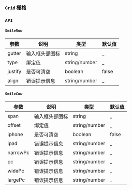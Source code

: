 ### `Grid` 栅格

<ClientOnly>
<template>
  <ShowComponent label="基础栅格">
    <template #component-body>
      <ShowComponentItem position="vertical">
        <smile-row class="demo-row">
          <smile-col :span="12" class="demo-col">col-12</smile-col>
          <smile-col :span="12" class="demo-col">col-12</smile-col>
        </smile-row>
        <smile-row class="demo-row">
          <smile-col :span="6" class="demo-col">col-6</smile-col>
          <smile-col :span="6" class="demo-col">col-6</smile-col>
          <smile-col :span="6" class="demo-col">col-6</smile-col>
          <smile-col :span="6" class="demo-col">col-6</smile-col>
        </smile-row>
      </ShowComponentItem>
    </template>
  <template #component-code>

  ```vue
  <template>
    <smile-row class="demo-row">
      <smile-col :span="12" class="demo-col">col-12</smile-col>
      <smile-col :span="12" class="demo-col">col-12</smile-col>
    </smile-row>
    <smile-row class="demo-row">
      <smile-col :span="6" class="demo-col">col-6</smile-col>
      <smile-col :span="6" class="demo-col">col-6</smile-col>
      <smile-col :span="6" class="demo-col">col-6</smile-col>
      <smile-col :span="6" class="demo-col">col-6</smile-col>
    </smile-row>
  </template>
  <style lang="scss" scoped>
  .demo-row {
    &:not(:first-child) {
      margin-top: 20px;
    }
    .demo-col {
      text-align: center;
      line-height: 40px;
      height: 40px;
      color: #fff;
    }
    .demo-col:nth-child(even) {
      background-color: rgba(0, 160, 233, 0.7);
    }
    .demo-col:nth-child(odd) {
      background-color: #00a0e9;
    }
  }
  </style>
  ```
  </template>
  </ShowComponent>
  <ShowComponent label="区块间隔">
    <template #component-body>
      <ShowComponentItem position="vertical">
        <smile-row class="demo-row" :gutter="16">
          <smile-col :span="6">
            <div class="demo-col">
              col-6
            </div>
          </smile-col>
          <smile-col :span="6">
            <div class="demo-col">
              col-6
            </div>
          </smile-col>
          <smile-col :span="6">
            <div class="demo-col">
              col-6
            </div>
          </smile-col>
          <smile-col :span="6">
            <div class="demo-col">
              col-6
            </div>
          </smile-col>
        </smile-row>
      </ShowComponentItem>
    </template>
  <template #component-code>

  ```vue
  
    <template>
      <smile-row class="demo-row" :gutter="16">
        <smile-col :span="6">
          <div class="demo-col">
            col-6
          </div>
        </smile-col>
        <smile-col :span="6">
          <div class="demo-col">
            col-6
          </div>
        </smile-col>
        <smile-col :span="6">
          <div class="demo-col">
            col-6
          </div>
        </smile-col>
        <smile-col :span="6">
          <div class="demo-col">
            col-6
          </div>
        </smile-col>
      </smile-row>
    </template>
    <style lang="scss" scoped>
    .demo-row {
      &:not(:first-child) {
        margin-top: 20px;
      }
      .demo-col {
        text-align: center;
        line-height: 40px;
        height: 40px;
        color: #fff;
      }
      .demo-col:nth-child(even) {
        background-color: rgba(0, 160, 233, 0.7);
      }
      .demo-col:nth-child(odd) {
        background-color: #00a0e9;
      }
    }
    </style>
  ```
  </template>
  </ShowComponent>
  <ShowComponent label="列偏移">
    <template #component-body>
      <ShowComponentItem position="vertical">
        <smile-row class="demo-row">
          <smile-col :offset="4" :span="6" class="demo-col">col-6</smile-col>
          <smile-col :span="6" class="demo-col">col-6</smile-col>
          <smile-col :span="6" class="demo-col">col-6</smile-col>
        </smile-row>
      </ShowComponentItem>
    </template>
  <template #component-code>

  ```vue
  
    <template>
      <smile-row class="demo-row">
        <smile-col :offset="4" :span="6" class="demo-col">col-6</smile-col>
        <smile-col :span="6" class="demo-col">col-6</smile-col>
        <smile-col :span="6" class="demo-col">col-6</smile-col>
      </smile-row>
    </template>
    <style lang="scss" scoped>
    .demo-row {
      &:not(:first-child) {
        margin-top: 20px;
      }
      .demo-col {
        text-align: center;
        line-height: 40px;
        height: 40px;
        color: #fff;
      }
      .demo-col:nth-child(even) {
        background-color: rgba(0, 160, 233, 0.7);
      }
      .demo-col:nth-child(odd) {
        background-color: #00a0e9;
      }
    }
    </style>
  ```
  </template>
  </ShowComponent>
  <ShowComponent label="flex布局">
    <template #component-body>
      <ShowComponentItem position="vertical">
        <smile-row type="flex" justify="between" class="demo-row">
          <smile-col :span="6" class="demo-col">col-6</smile-col>
          <smile-col :span="6" class="demo-col">col-6</smile-col>
        </smile-row>
        <smile-row type="flex" justify="between" align="center" class="demo-row">
          <smile-col :span="8" class="demo-col" style="height:80px">col-8</smile-col>
          <smile-col :span="8" class="demo-col">col-8</smile-col>
        </smile-row>
      </ShowComponentItem>
    </template>
  <template #component-code>
  
   ```vue
    
    <template>
      <smile-row type="flex" justify="between" class="demo-row">
        <smile-col :span="6" class="demo-col">col-6</smile-col>
        <smile-col :span="6" class="demo-col">col-6</smile-col>
      </smile-row>
      <smile-row type="flex" justify="between" align="center" class="demo-row">
        <smile-col :span="8" class="demo-col" style="height:80px">col-8</smile-col>
        <smile-col :span="8" class="demo-col">col-8</smile-col>
      </smile-row>
    </template>
    <style lang="scss" scoped>
    .demo-row {
      &:not(:first-child) {
        margin-top: 20px;
      }
      .demo-col {
        text-align: center;
        line-height: 40px;
        height: 40px;
        color: #fff;
      }
      .demo-col:nth-child(even) {
        background-color: rgba(0, 160, 233, 0.7);
      }
      .demo-col:nth-child(odd) {
        background-color: #00a0e9;
      }
    }
    </style>
  ```
  </template>
  </ShowComponent>
  <ShowComponent label="响应式">
    <template #component-body>
      <ShowComponentItem position="vertical">
        <smile-row class="demo-row">
          <smile-col :phone="{span:12}" :pc="{span:6}" class="demo-col">col-6</smile-col>
          <smile-col :phone="{span:12}" :pc="{span:6}" class="demo-col">col-6</smile-col>
          <smile-col :phone="{span:12}" :pc="{span:6}" class="demo-col">col-6</smile-col>
        </smile-row>
      </ShowComponentItem>
    </template>
  <template #component-code>

  ```vue
  
    <template>
      <smile-row class="demo-row">
        <smile-col :phone="{span:12}" :pc="{span:6}" class="demo-col">col-6</smile-col>
        <smile-col :phone="{span:12}" :pc="{span:6}" class="demo-col">col-6</smile-col>
        <smile-col :phone="{span:12}" :pc="{span:6}" class="demo-col">col-6</smile-col>
      </smile-row>
    </template>
    <style lang="scss" scoped>
    .demo-row {
      &:not(:first-child) {
        margin-top: 20px;
      }
      .demo-col {
        text-align: center;
        line-height: 40px;
        height: 40px;
        color: #fff;
      }
      .demo-col:nth-child(even) {
        background-color: rgba(0, 160, 233, 0.7);
      }
      .demo-col:nth-child(odd) {
        background-color: #00a0e9;
      }
    }
    </style>
  ```
  </template>
  </ShowComponent>
</template>
</ClientOnly>

<style lang="scss" scoped>
.demo-row {
  display: flex;
  flex-wrap: wrap;
  &:not(:first-child) {
    margin-top: 20px;
  }
  .demo-col {
    flex-shrink: 0;
    text-align: center;
    line-height: 40px;
    height: 40px;
    color: #fff;
  }
  .demo-col:nth-child(even) {
    background-color: rgba(0, 160, 233, 0.7);
  }
  .demo-col:nth-child(odd) {
    background-color: #00a0e9;
  }
}
</style>

### `API`

#### `SmileRow`
|    参数      | 说明 | 类型 | 默认值 |
| ----------   | ---  | ---- | ------ | 
| gutter | 输入框头部图标 |string| _ |
| type | 绑定值 | string/number | _ |
| justify | 是否可清空  | boolean | false |
| align   | 错误提示信息  | string/number | _ |

#### `SmileCow`
|    参数      | 说明 | 类型 | 默认值 |
| ----------   | ---  | ---- | ------ | 
| span | 输入框头部图标 |string| _ |
| offset | 绑定值 | string/number | _ |
| iphone | 是否可清空  | boolean | false |
| ipad   | 错误提示信息  | string/number | _ |
| narrowPc   | 错误提示信息  | string/number | _ |
| pc   | 错误提示信息  | string/number | _ |
| widePc   | 错误提示信息  | string/number | _ |
| largePc   | 错误提示信息  | string/number | _ |
